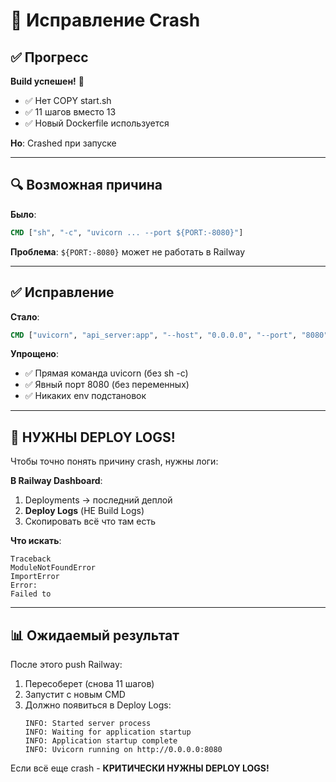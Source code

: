 # 🔧 Исправление Crash

## ✅ Прогресс

**Build успешен!** 🎉
- ✅ Нет COPY start.sh
- ✅ 11 шагов вместо 13
- ✅ Новый Dockerfile используется

**Но**: Crashed при запуске

---

## 🔍 Возможная причина

**Было**:
```dockerfile
CMD ["sh", "-c", "uvicorn ... --port ${PORT:-8080}"]
```

**Проблема**: `${PORT:-8080}` может не работать в Railway

---

## ✅ Исправление

**Стало**:
```dockerfile
CMD ["uvicorn", "api_server:app", "--host", "0.0.0.0", "--port", "8080"]
```

**Упрощено**:
- ✅ Прямая команда uvicorn (без sh -c)
- ✅ Явный порт 8080 (без переменных)
- ✅ Никаких env подстановок

---

## 🚨 НУЖНЫ DEPLOY LOGS!

Чтобы точно понять причину crash, нужны логи:

**В Railway Dashboard**:
1. Deployments → последний деплой
2. **Deploy Logs** (НЕ Build Logs)
3. Скопировать всё что там есть

**Что искать**:
```
Traceback
ModuleNotFoundError
ImportError
Error:
Failed to
```

---

## 📊 Ожидаемый результат

После этого push Railway:
1. Пересоберет (снова 11 шагов)
2. Запустит с новым CMD
3. Должно появиться в Deploy Logs:
   ```
   INFO: Started server process
   INFO: Waiting for application startup
   INFO: Application startup complete
   INFO: Uvicorn running on http://0.0.0.0:8080
   ```

Если всё еще crash - **КРИТИЧЕСКИ НУЖНЫ DEPLOY LOGS!**

